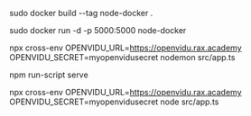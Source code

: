 sudo docker build --tag node-docker .

sudo docker run -d -p 5000:5000 node-docker

npx cross-env OPENVIDU_URL=https://openvidu.rax.academy OPENVIDU_SECRET=myopenvidusecret nodemon src/app.ts

npm run-script serve

npx cross-env OPENVIDU_URL=https://openvidu.rax.academy OPENVIDU_SECRET=myopenvidusecret node src/app.ts
